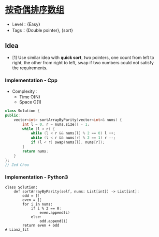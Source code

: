 # [按奇偶排序数组](https://leetcode-cn.com/problems/sort-array-by-parity/)

- Level：{Easy}
- Tags：{Double pointer}, {sort}

## Idea

- [1] Use similar idea with **quick sort**, two pointers, one count from left to right, the other from right to left, swap if two numbers could not satisfy the requirements.

### Implementation - Cpp

- Complexity：
  - Time O(N)
  - Space O(1)

``` c++
class Solution {
public:
    vector<int> sortArrayByParity(vector<int>& nums) {
        int l = 0, r = nums.size() - 1;
        while (l < r) {
            while (l < r && nums[l] % 2 == 0) l ++;
            while (l < r && nums[r] % 2 == 1) r --;
            if (l < r) swap(nums[l], nums[r]);
        }
        return nums;
    }
};
// Zed Chou
```

### Implementation - Python3
``` Python3
class Solution:
    def sortArrayByParity(self, nums: List[int]) -> List[int]:
        odd = []
        even = []
        for i in nums:
            if i % 2 == 0:
                even.append(i)
            else:
                odd.append(i)
        return even + odd
# Lianz_lit
```


